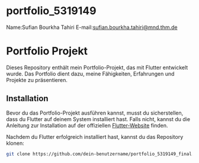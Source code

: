 # portfolio_5319149
Name:Sufian Bourkha Tahiri
E-mail:sufian.bourkha.tahiri@mnd.thm.de
# Portfolio Projekt

Dieses Repository enthält mein Portfolio-Projekt, das mit Flutter entwickelt wurde. Das Portfolio dient dazu, meine Fähigkeiten, Erfahrungen und Projekte zu präsentieren.

## Installation

Bevor du das Portfolio-Projekt ausführen kannst, musst du sicherstellen, dass du Flutter auf deinem System installiert hast. Falls nicht, kannst du die Anleitung zur Installation auf der offiziellen [Flutter-Website](https://flutter.dev/docs/get-started/install) finden.

Nachdem du Flutter erfolgreich installiert hast, kannst du das Repository klonen:

```bash
git clone https://github.com/dein-benutzername/portfolio_5319149_final.git
